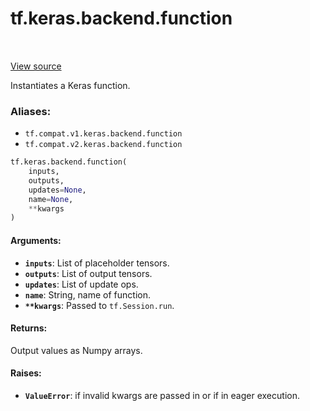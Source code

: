 <div itemscope itemtype="http://developers.google.com/ReferenceObject">
<meta itemprop="name" content="tf.keras.backend.function" />
<meta itemprop="path" content="Stable" />
</div>

# tf.keras.backend.function

<!-- Insert buttons -->

<table class="tfo-notebook-buttons tfo-api" align="left">
</table>

<a target="_blank" href="/code/stable/tensorflow/python/keras/backend.py">View source</a>



<!-- Start diff -->
Instantiates a Keras function.

### Aliases:

* `tf.compat.v1.keras.backend.function`
* `tf.compat.v2.keras.backend.function`


``` python
tf.keras.backend.function(
    inputs,
    outputs,
    updates=None,
    name=None,
    **kwargs
)
```



<!-- Placeholder for "Used in" -->


#### Arguments:


* <b>`inputs`</b>: List of placeholder tensors.
* <b>`outputs`</b>: List of output tensors.
* <b>`updates`</b>: List of update ops.
* <b>`name`</b>: String, name of function.
* <b>`**kwargs`</b>: Passed to `tf.Session.run`.


#### Returns:

Output values as Numpy arrays.



#### Raises:


* <b>`ValueError`</b>: if invalid kwargs are passed in or if in eager execution.